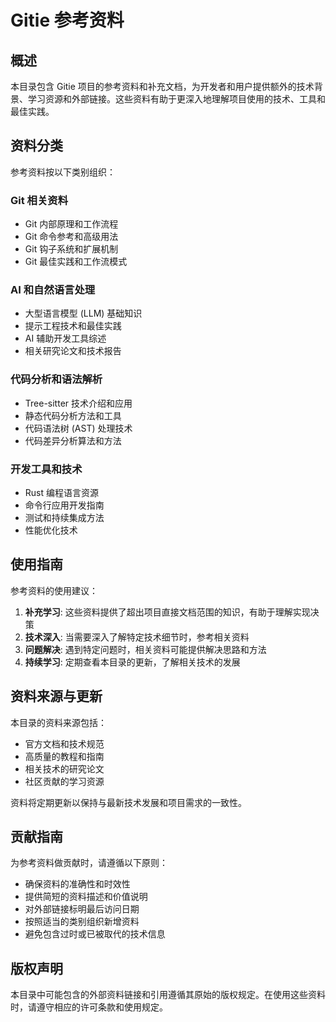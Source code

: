 # Gitie 参考资料

## 概述

本目录包含 Gitie 项目的参考资料和补充文档，为开发者和用户提供额外的技术背景、学习资源和外部链接。这些资料有助于更深入地理解项目使用的技术、工具和最佳实践。

## 资料分类

参考资料按以下类别组织：

### Git 相关资料

- Git 内部原理和工作流程
- Git 命令参考和高级用法
- Git 钩子系统和扩展机制
- Git 最佳实践和工作流模式

### AI 和自然语言处理

- 大型语言模型 (LLM) 基础知识
- 提示工程技术和最佳实践
- AI 辅助开发工具综述
- 相关研究论文和技术报告

### 代码分析和语法解析

- Tree-sitter 技术介绍和应用
- 静态代码分析方法和工具
- 代码语法树 (AST) 处理技术
- 代码差异分析算法和方法

### 开发工具和技术

- Rust 编程语言资源
- 命令行应用开发指南
- 测试和持续集成方法
- 性能优化技术

## 使用指南

参考资料的使用建议：

1. **补充学习**: 这些资料提供了超出项目直接文档范围的知识，有助于理解实现决策
2. **技术深入**: 当需要深入了解特定技术细节时，参考相关资料
3. **问题解决**: 遇到特定问题时，相关资料可能提供解决思路和方法
4. **持续学习**: 定期查看本目录的更新，了解相关技术的发展

## 资料来源与更新

本目录的资料来源包括：

- 官方文档和技术规范
- 高质量的教程和指南
- 相关技术的研究论文
- 社区贡献的学习资源

资料将定期更新以保持与最新技术发展和项目需求的一致性。

## 贡献指南

为参考资料做贡献时，请遵循以下原则：

- 确保资料的准确性和时效性
- 提供简短的资料描述和价值说明
- 对外部链接标明最后访问日期
- 按照适当的类别组织新增资料
- 避免包含过时或已被取代的技术信息

## 版权声明

本目录中可能包含的外部资料链接和引用遵循其原始的版权规定。在使用这些资料时，请遵守相应的许可条款和使用规定。